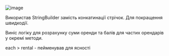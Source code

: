 ![image](https://github.com/murranik/reingeniring-3.1/assets/60602487/dd896111-dcab-4b3e-b600-9e32aed4983b)

Використав StringBuilder замість конкатинації стрічок. Для покращення швидкодії.

Виніс логіку для розрахунку суми оренди та балів для частих орендарів у окремі методи.

each > rental - пейменував для ясності
